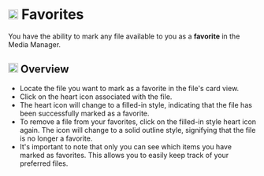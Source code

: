 # <img src="https://raw.githubusercontent.com/FortAwesome/Font-Awesome/6.x/svgs/solid/heart.svg" width="20" height="20"> Favorites

You have the ability to mark any file available to you as a **favorite** in the Media Manager. 

## <img src="https://raw.githubusercontent.com/FortAwesome/Font-Awesome/6.x/svgs/solid/magnifying-glass-chart.svg" width="20" height="20"> Overview

* Locate the file you want to mark as a favorite in the file's card view.
* Click on the heart icon associated with the file.
* The heart icon will change to a filled-in style, indicating that the file has been successfully marked as a favorite.
* To remove a file from your favorites, click on the filled-in style heart icon again. The icon will change to a solid outline style, signifying that the file is no longer a favorite.
* It's important to note that only you can see which items you have marked as favorites. This allows you to easily keep track of your preferred files.

